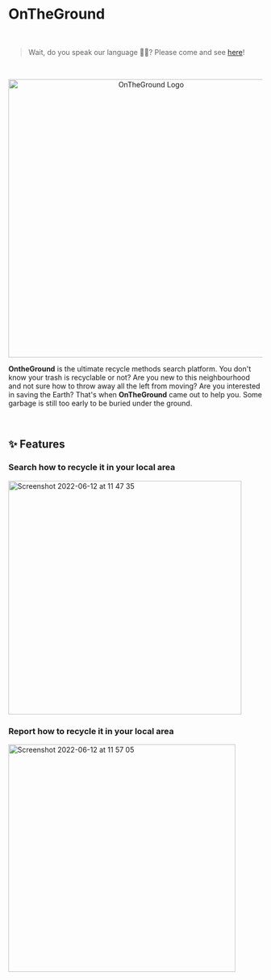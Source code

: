
# OnTheGround

<br/>

> Wait, do you speak our language 🧑‍💻? Please come and see [here](https://github.com/LoKo-DevGirls/hackathon-server)!

<br/>

<p align="center"><img width="550" align="center" alt="OnTheGround Logo" src="https://user-images.githubusercontent.com/62843726/173229561-cd0f32d3-96b2-4883-967f-affb6db41a3a.png"></p>

**OntheGround** is the ultimate recycle methods search platform. You don't know your trash is recyclable or not? Are you new to this neighbourhood and not sure how to throw away all the left from moving? Are you interested in saving the Earth? That's when **OnTheGround** came out to help you. 
Some garbage is still too early to be buried under the ground.

<br/>

## ✨ Features

### Search how to recycle it in your local area

<img width="462" alt="Screenshot 2022-06-12 at 11 47 35" src="https://user-images.githubusercontent.com/62843726/173229530-964222bf-9b02-494a-9a07-6e76e930a4ca.png">

### Report how to recycle it in your local area

<img width="450" alt="Screenshot 2022-06-12 at 11 57 05" src="https://user-images.githubusercontent.com/62843726/173229858-74c88b85-6340-4aab-b02e-fd4b73f508a3.png">

